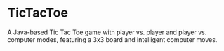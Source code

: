 # TicTacToe
A Java-based Tic Tac Toe game with player vs. player and player vs. computer modes, featuring a 3x3 board and intelligent computer moves.
